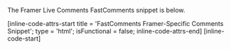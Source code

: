 The Framer Live Comments FastComments snippet is below.

[inline-code-attrs-start title = 'FastComments Framer-Specific Comments Snippet'; type = 'html'; isFunctional = false; inline-code-attrs-end]
[inline-code-start]
<script src="https://cdn.fastcomments.com/js/embed-v2.min.js"></script>
<div id="fastcomments-widget" style="width: 100%;height: 100%;"></div>
<script>
    (function fcLoad() {
        function tryLoad() {
            // some providers change the code snippet to be async
            const container = document.getElementById('fastcomments-widget');
            if (!container) {
                return waitRetry();
            }
            if (!window.FastCommentsUI) {
                return waitRetry();
            }
            if (container.fastCommentsSetup) {
                return;
            }
            window.FastCommentsUI(container, {
                tenantId: 'demo',
                pageTitle: top.document.title,
                urlId: top.location.pathname
            });
            container.fastCommentsSetup = true;
        }
        function waitRetry() {
            setTimeout(tryLoad, 500);
        }
        tryLoad();
    })();
</script>
[inline-code-end]

Or, alternatively, you can use the Streaming Chat widget. The Framer Streaming Chat FastComments snippet is:

[inline-code-attrs-start title = 'FastComments Framer-Specific Streaming Chat Snippet'; type = 'html'; isFunctional = false; inline-code-attrs-end]
[inline-code-start]
<script src="https://cdn.fastcomments.com/js/embed-live-chat.min.js"></script>
<div id="fastcomments-live-chat-widget" style="width: 100%;height: 100%;"></div>
<script>
    (function fcLoad() {
        // Fill these in!
        const PAGE_TITLE = "My Cool Page";
        const PAGE_URL = "My Page URL";

        function tryLoad() {
            // some providers change the code snippet to be async
            const container = document.getElementById('fastcomments-live-chat-widget');
            if (!container) {
                return waitRetry();
            }
            if (!window.FastCommentsLiveChat) {
                return waitRetry();
            }
            if (container.fastCommentsSetup) {
                return;
            }
            window.FastCommentsLiveChat(container, {
                tenantId: 'demo',
                pageTitle: PAGE_TITLE,
                url: PAGE_URL,
                urlId: PAGE_URL
            });
            container.fastCommentsSetup = true;
        }
        function waitRetry() {
            setTimeout(tryLoad, 500);
        }
        tryLoad();
    })();
</script>
[inline-code-end]

FastComments supports the Framer editor, so you should see something like this once you paste the code in (you might have to click `Publish`):

<div class="screenshot white-bg">
    <div class="title">Comment Widget Preview</div>
    <img class="screenshot-image" src="/images/installation-guides/framer-step-3-paste.png" alt="Comment Widget Preview" />
</div>

Now when you view your site you should see the comment area! In the sidebar of Framer you can set the widget as full width as well, if desired.

Note that Framer limits the height of widgets and does not support auto-resizing, so we've chosen the Live Chat
widget here since it is fixed height.

